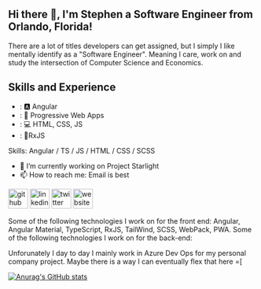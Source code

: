 ## Hi there 👋, I'm Stephen a Software Engineer from Orlando, Florida!

There are a lot of titles developers can get assigned, but I simply I like mentally identify as a "Software Engineer". Meaning I care, work on and study the intersection of Computer Science and Economics.

## Skills and Experience
* : 🅰️ Angular
* : 📱 Progressive Web Apps
* : 💻 HTML, CSS, JS
* : 🔁RxJS

Skills: Angular / TS / JS / HTML / CSS / SCSS

- 🔭 I’m currently working on Project Starlight 
- 📫 How to reach me: Email is best 

[<img src='https://cdn.jsdelivr.net/npm/simple-icons@3.0.1/icons/github.svg' alt='github' height='40'>](https://github.com/smoreira1)  [<img src='https://cdn.jsdelivr.net/npm/simple-icons@3.0.1/icons/linkedin.svg' alt='linkedin' height='40'>](https://www.linkedin.com/in/linkedin.com/in/stephenmoreira/)  [<img src='https://cdn.jsdelivr.net/npm/simple-icons@3.0.1/icons/twitter.svg' alt='twitter' height='40'>](https://twitter.com/@stephendmoreira)  [<img src='https://cdn.jsdelivr.net/npm/simple-icons@3.0.1/icons/icloud.svg' alt='website' height='40'>](https://smoreira1.github.io/)  



Some of the following technologies I work on for the front end:  Angular, Angular Material, TypeScript, RxJS, TailWind, SCSS, WebPack, PWA.
Some of the following technologies I work on for the back-end: 


Unforunately I day to day I mainly work in Azure Dev Ops for my personal company project. Maybe there is a way I can eventually flex that here =[

[![Anurag's GitHub stats](https://github-readme-stats.vercel.app/api?username=smoreira1&count_private=true&show_icons=true&theme=dracula)](https://github.com/anuraghazra/github-readme-stats)


